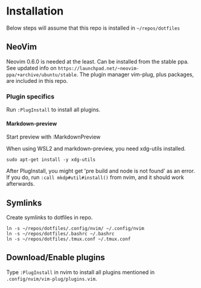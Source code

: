 # Installation

Below steps will assume that this repo is installed in `~/repos/dotfiles`

## NeoVim
Neovim 0.6.0 is needed at the least. Can be installed from the stable ppa. See
updated info on `https://launchpad.net/~neovim-ppa/+archive/ubuntu/stable`.
The plugin manager vim-plug, plus packages, are included in this repo.

### Plugin specifics

Run `:PlugInstall` to install all plugins.

#### Markdown-preview
Start preview with :MarkdownPreview

When using WSL2 and markdown-preview, you need xdg-utils installed.
```
sudo apt-get install -y xdg-utils
```

After PlugInstall, you might get 'pre build and node is not found' as an error. If you do, run 
`:call mkdp#util#install()` from nvim, and it should work afterwards.

## Symlinks
Create symlinks to dotfiles in repo.
```
ln -s ~/repos/dotfiles/.config/nvim/ ~/.config/nvim
ln -s ~/repos/dotfiles/.bashrc ~/.bashrc
ln -s ~/repos/dotfiles/.tmux.conf ~/.tmux.conf
```

## Download/Enable plugins
Type `:PlugInstall` in nvim to install all plugins mentioned in
`.config/nvim/vim-plug/plugins.vim`.
